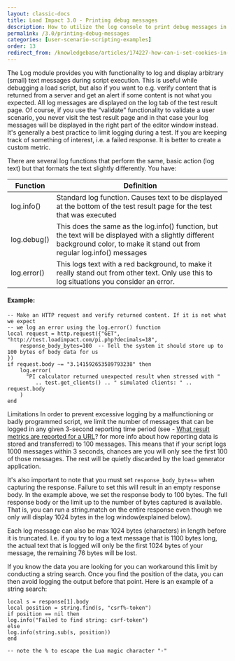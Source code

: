 ```yaml
---
layout: classic-docs
title: Load Impact 3.0 - Printing debug messages
description: How to utilize the log console to print debug messages in Load Impact. Helpful for debugging or catching specific pieces of data where a custom metric doesn't make sense.
permalink: /3.0/printing-debug-messages
categories: [user-scenario-scripting-examples]
order: 13
redirect_from: /knowledgebase/articles/174227-how-can-i-set-cookies-in-load-impact
---
```


The Log module provides you with functionality to log and display arbitrary (small) text messages during script execution. This is useful while debugging a load script, but also if you want to e.g. verify content that is returned from a server and get an alert if some content is not what you expected. All log messages are displayed on the log tab of the test result page. Of course, if you use the “validate” functionality to validate a user scenario, you never visit the test result page and in that case your log messages will be displayed in the right part of the editor window instead. It's generally a best practice to limit logging during a test.  If you are keeping track of something of interest, i.e. a failed response. It is better to create a custom metric.

There are several log functions that perform the same, basic action (log text) but that formats the text slightly differently. You have:

Function    | Definition
------------|--------------------------------------------------------------------------------------------------------------------------------------------------------------------------------
log.info()  | Standard log function. Causes text to be displayed at the bottom of the test result page for the test that was executed
log.debug() | This does the same as the log.info() function, but the text will be displayed with a slightly different background color, to make it stand out from regular log.info() messages
log.error() | This logs text with a red background, to make it really stand out from other text. Only use this to log situations you consider an error.


#### Example:
```
-- Make an HTTP request and verify returned content. If it is not what we expect
-- we log an error using the log.error() function
local request = http.request({"GET",     "http://test.loadimpact.com/pi.php?decimals=18",
    response_body_bytes=100  -- Tell the system it should store up to 100 bytes of body data for us
})
if request.body ~= "3.141592653589793238" then
    log.error(
      "PI calculator returned unexpected result when stressed with "
         .. test.get_clients() .. " simulated clients: " .. request.body
    )
end
```

Limitations
In order to prevent excessive logging by a malfunctioning or badly programmed script, we limit the number of messages that can be logged in any given 3-second reporting time period (see - [What result metrics are reported for a URL](what-metrics-are-reported-for-a-url)? for more info about how reporting data is stored and transferred) to 100 messages. This means that if your script logs 1000 messages within 3 seconds, chances are you will only see the first 100 of those messages. The rest will be quietly discarded by the load generator application.

It's also important to note that you must set `response_body_bytes=` when capturing the response.  Failure to set this will result in an empty response body.  In the example above, we set the response body to 100 bytes.  The full response body or the limit up to the number of bytes captured is available. That is, you can run a string.match on the entire response even though we only will display 1024 bytes in the log window(explained below).

Each log message can also be max 1024 bytes (characters) in length before it is truncated. I.e. if you try to log a text message that is 1100 bytes long, the actual text that is logged will only be the first 1024 bytes of your message, the remaining 76 bytes will be lost.

If you know the data you are looking for you can workaround this limit by conducting a string search.  Once you find the position of the data, you can then avoid logging the output before that point. Here is an example of a string search:
```
local s = response[1].body
local position = string.find(s, "csrf%-token")
if position == nil then
log.info("Failed to find string: csrf-token")
else
log.info(string.sub(s, position))
end

-- note the % to escape the Lua magic character "-"
```
